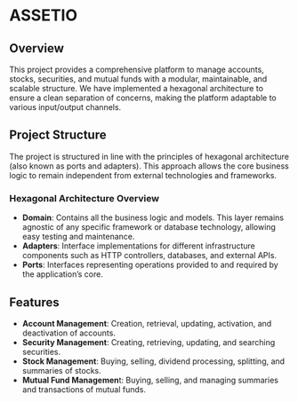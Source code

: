 # ASSETIO
## Overview
This project provides a comprehensive platform to manage accounts, stocks, securities, and mutual funds with a modular, maintainable, and scalable structure. We have implemented a hexagonal architecture to ensure a clean separation of concerns, making the platform adaptable to various input/output channels.

## Project Structure
The project is structured in line with the principles of hexagonal architecture (also known as ports and adapters). This approach allows the core business logic to remain independent from external technologies and frameworks.

### Hexagonal Architecture Overview
- **Domain**: Contains all the business logic and models. This layer remains agnostic of any specific framework or database technology, allowing easy testing and maintenance.
- **Adapters**: Interface implementations for different infrastructure components such as HTTP controllers, databases, and external APIs.
-  **Ports**: Interfaces representing operations provided to and required by the application’s core.
## Features
- **Account Management**: Creation, retrieval, updating, activation, and deactivation of accounts.
- **Security Management**: Creating, retrieving, updating, and searching securities.
- **Stock Management**: Buying, selling, dividend processing, splitting, and summaries of stocks.
- **Mutual Fund Managemen**t: Buying, selling, and managing summaries and transactions of mutual funds.
